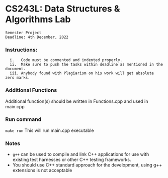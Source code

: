 # CS243L: Data Structures & Algorithms Lab 

	Semester Project
	Deadline: 4th December, 2022  

### Instructions:

      i.   Code must be commented and indented properly.
      ii.  Make sure to push the tasks within deadline as mentioned in the document.
      iii. Anybody found with Plagiarism on his work will get absolute zero marks.
  



### Additional Functions

Additional function(s) should be written in Functions.cpp and used in main.cpp


### Run command

`make run`  This will run main.cpp executable 



### Notes

- `g++` can be used to compile and link C++ applications for use with existing test harnesses or other C++ testing frameworks.
- You should use C++ standard approach for the development, using g++ extensions is not acceptable 

